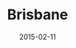 ---
title: Brisbane
date: 2015-02-11
images: [below.png, far.png]
props: [rbb, camo-shorts, black-lace-up-boots, rainbow-is-my-favorite-color-shirt, studded-black-choker, studded-armband, earrings, aviators, freddie-mustache]
---